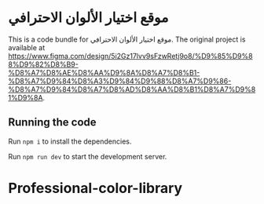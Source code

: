 
  # موقع اختيار الألوان الاحترافي

  This is a code bundle for موقع اختيار الألوان الاحترافي. The original project is available at https://www.figma.com/design/5i2Gz17lvv9sFzwRetj9o8/%D9%85%D9%88%D9%82%D8%B9-%D8%A7%D8%AE%D8%AA%D9%8A%D8%A7%D8%B1-%D8%A7%D9%84%D8%A3%D9%84%D9%88%D8%A7%D9%86-%D8%A7%D9%84%D8%A7%D8%AD%D8%AA%D8%B1%D8%A7%D9%81%D9%8A.

  ## Running the code

  Run `npm i` to install the dependencies.

  Run `npm run dev` to start the development server.
  # Professional-color-library
